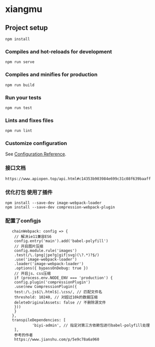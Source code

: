 # xiangmu

## Project setup
```
npm install
```

### Compiles and hot-reloads for development
```
npm run serve
```

### Compiles and minifies for production
```
npm run build
```

### Run your tests
```
npm run test
```

### Lints and fixes files
```
npm run lint
```

### Customize configuration
See [Configuration Reference](https://cli.vuejs.org/config/).


### 接口文档 
    https://www.apiopen.top/api.html#c14353b903984e699c31c08f639baaff
### 优化打包 使用了插件
    npm install --save-dev image-webpack-loader
    npm install --save-dev compression-webpack-plugin
### 配置了configjs
       chainWebpack: config => {
        // 解决ie11兼容ES6
        config.entry('main').add('babel-polyfill')
        // 开启图片压缩
        config.module.rule('images')
        .test(/\.(png|jpe?g|gif|svg)(\?.*)?$/)
        .use('image-webpack-loader')
        .loader('image-webpack-loader')
        .options({ bypassOnDebug: true })
        // 开启js、css压缩
        if (process.env.NODE_ENV === 'production') {
        config.plugin('compressionPlugin')
        .use(new CompressionPlugin({
        test:/\.js$|\.html$|.\css/, // 匹配文件名
        threshold: 10240, // 对超过10k的数据压缩
        deleteOriginalAssets: false // 不删除源文件
        }))
        }
       },
       transpileDependencies: [
                'biyi-admin', // 指定对第三方依赖包进行babel-polyfill处理
        ], 
        参考的作者
        https://www.jianshu.com/p/5e9c78a6a960  
